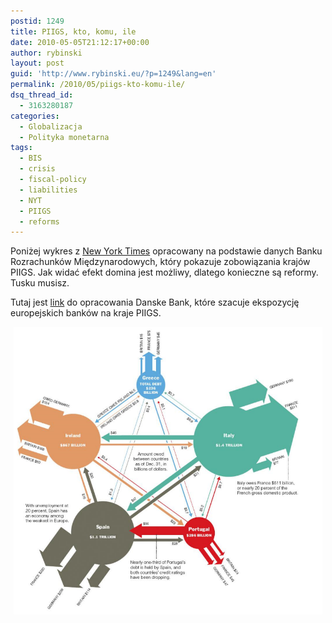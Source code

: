 ```yaml
---
postid: 1249
title: PIIGS, kto, komu, ile
date: 2010-05-05T21:12:17+00:00
author: rybinski
layout: post
guid: 'http://www.rybinski.eu/?p=1249&lang=en'
permalink: /2010/05/piigs-kto-komu-ile/
dsq_thread_id:
  - 3163280187
categories:
  - Globalizacja
  - Polityka monetarna
tags:
  - BIS
  - crisis
  - fiscal-policy
  - liabilities
  - NYT
  - PIIGS
  - reforms
---
```

Poniżej wykres z [New York Times](http://www.nytimes.com/interactive/2010/05/02/weekinreview/02marsh.html?ref=weekinreview) opracowany na podstawie danych Banku Rozrachunków Międzynarodowych, który pokazuje zobowiązania krajów PIIGS. Jak widać efekt domina jest możliwy, dlatego konieczne są reformy. Tusku musisz.

Tutaj jest [link](http://danskeresearch.danskebank.com/link/PIIGSdebt050510/$file/PIIGSdebt_050510.pdf) do opracowania Danske Bank, które szacuje ekspozycję europejskich banków na kraje PIIGS.

<p style="text-align: center;">
  <img class="aligncenter size-full wp-image-1250" title="PIGS_contagion_chart" src="/uploads/PIGS_contagion_chart.png" alt="PIGS_contagion_chart" width="494" height="460" />
</p>
